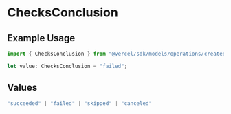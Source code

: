 # ChecksConclusion

## Example Usage

```typescript
import { ChecksConclusion } from "@vercel/sdk/models/operations/createdeployment.js";

let value: ChecksConclusion = "failed";
```

## Values

```typescript
"succeeded" | "failed" | "skipped" | "canceled"
```